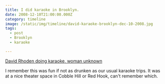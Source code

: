 ```yaml
---
title: I did karaoke in Brooklyn.
date: 2008-12-10T21:00:00.000Z
category: timeline
image: /static/img/timeline/david-karaoke-brooklyn-dec-10-2008.jpg
tags:
  - post 
  - Brooklyn
  - karaoke

---
```


[David Rhoden doing karaoke, woman unknown](/static/img/timeline/david-karaoke-brooklyn-dec-10-2008.jpg "David Rhoden doing karaoke, woman unknown")

I remember this was fun if not as drunken as our usual karaoke trips. It was at a nice theater space in Cobble Hill or Red Hook, can't remember which.